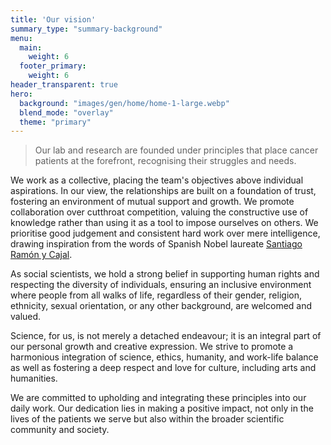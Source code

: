 ```yaml
---
title: 'Our vision'
summary_type: "summary-background"
menu:
  main:
    weight: 6
  footer_primary:
    weight: 6
header_transparent: true
hero:
  background: "images/gen/home/home-1-large.webp"
  blend_mode: "overlay"
  theme: "primary"
---
```


> Our lab and research are founded under principles that place cancer patients at the forefront, recognising their struggles and needs.

We work as a collective, placing the team's objectives above individual aspirations. In our view, the relationships are built on a foundation of trust, fostering an environment of mutual support and growth. We promote collaboration over cutthroat competition, valuing the constructive use of knowledge rather than using it as a tool to impose ourselves on others. We prioritise good judgement and consistent hard work over mere intelligence, drawing inspiration from the words of Spanish Nobel laureate [Santiago Ramón y Cajal](https://www.nobelprize.org/prizes/medicine/1906/cajal/).

As social scientists, we hold a strong belief in supporting human rights and respecting the diversity of individuals, ensuring an inclusive environment where people from all walks of life, regardless of their gender, religion, ethnicity, sexual orientation, or any other background, are welcomed and valued.

Science, for us, is not merely a detached endeavour; it is an integral part of our personal growth and creative expression. We strive to promote a harmonious integration of science, ethics, humanity, and work-life balance as well as fostering a deep respect and love for culture, including arts and humanities.

We are committed to upholding and integrating these principles into our daily work. Our dedication lies in making a positive impact, not only in the lives of the patients we serve but also within the broader scientific community and society.
